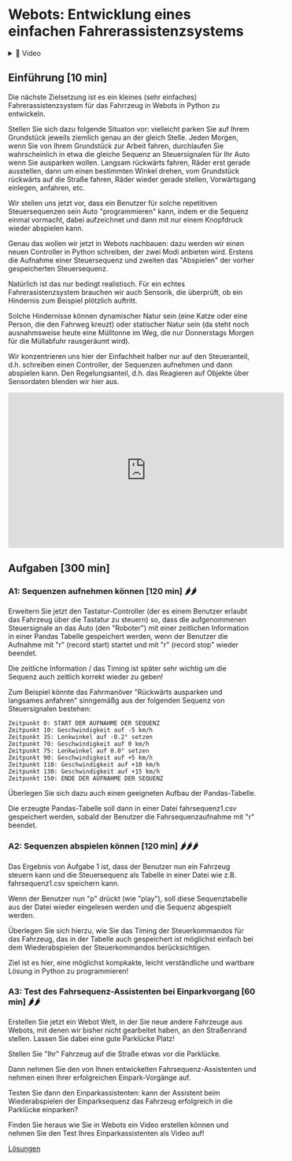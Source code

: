 # Webots: Entwicklung eines einfachen Fahrerassistenzsystems

<details>
<summary>
🎦 Video
</summary>
<iframe width="560" height="315" src="https://www.youtube.com/embed/bhLvo51myvw?si=RLK4vGXS36rzHI0j" title="YouTube video player" frameborder="0" allow="accelerometer; autoplay; clipboard-write; encrypted-media; gyroscope; picture-in-picture; web-share" allowfullscreen></iframe>
</details>


## Einführung [10 min]

Die nächste Zielsetzung ist es ein kleines (sehr einfaches) Fahrerassistenzsystem für das Fahrrzeug in Webots in Python zu entwickeln.

Stellen Sie sich dazu folgende Situaton vor: vielleicht parken Sie auf Ihrem Grundstück jeweils ziemlich genau an der gleich Stelle. Jeden Morgen, wenn Sie von Ihrem Grundstück zur Arbeit fahren, durchlaufen Sie wahrscheinlich in etwa die gleiche Sequenz an Steuersignalen für Ihr Auto wenn Sie ausparken wollen. Langsam rückwärts fahren, Räder erst gerade ausstellen, dann um einen bestimmten Winkel drehen, vom Grundstück rückwärts auf die Straße fahren, Räder wieder gerade stellen, Vorwärtsgang einlegen, anfahren, etc.

Wir stellen uns jetzt vor, dass ein Benutzer für solche repetitiven Steuersequenzen sein Auto "programmieren" kann, indem er die Sequenz einmal vormacht, dabei aufzeichnet und dann mit nur einem Knopfdruck wieder abspielen kann.

Genau das wollen wir jetzt in Webots nachbauen: dazu werden wir einen neuen Controller in Python schreiben, der zwei Modi anbieten wird. Erstens die Aufnahme einer Steuersequenz und zweiten das "Abspielen" der vorher gespeicherten Steuersequenz.

Natürlich ist das nur bedingt realistisch. Für ein echtes Fahrerasistenzsystem brauchen wir auch Sensorik, die überprüft, ob ein Hindernis zum Beispiel plötzlich auftritt.

Solche Hindernisse können dynamischer Natur sein (eine Katze oder eine Person, die den Fahrweg kreuzt) oder statischer Natur sein (da steht noch ausnahmsweise heute eine Mülltonne im Weg, die nur Donnerstags Morgen für die Müllabfuhr rausgeräumt wird).

Wir konzentrieren uns hier der Einfachheit halber nur auf den Steueranteil, d.h. schreiben einen Controller, der Sequenzen aufnehmen und dann abspielen kann. Den Regelungsanteil, d.h. das Reagieren auf Objekte über Sensordaten blenden wir hier aus.

<iframe width="560" height="315" src="https://www.youtube.com/embed/ZDcYn0_F6KE?si=bL3uIOjk-H4GcIrx" title="YouTube video player" frameborder="0" allow="accelerometer; autoplay; clipboard-write; encrypted-media; gyroscope; picture-in-picture; web-share" allowfullscreen></iframe>

## Aufgaben [300 min]

### A1: Sequenzen aufnehmen können [120 min] 🌶️🌶️

Erweitern Sie jetzt den Tastatur-Controller (der es einem Benutzer erlaubt das Fahrzeug über die Tastatur zu steuern) so, dass die aufgenommenen Steuersignale an das Auto (den "Roboter") mit einer zeitlichen Information in einer Pandas Tabelle gespeichert werden, wenn der Benutzer die Aufnahme mit "r" (record start) startet und mit "r" (record stop" wieder beendet.

Die zeitliche Information / das Timing ist später sehr wichtig um die Sequenz auch zeitlich korrekt wieder zu geben!

Zum Beispiel könnte das Fahrmanöver "Rückwärts ausparken und langsames anfahren" sinngemäßg aus der folgenden Sequenz von Steuersignalen bestehen:

    Zeitpunkt 0: START DER AUFNAHME DER SEQUENZ
    Zeitpunkt 10: Geschwindigkeit auf -5 km/h
    Zeitpunkt 35: Lenkwinkel auf -0.2° setzen
    Zeitpunkt 70: Geschwindigkeit auf 0 km/h
    Zeitpunkt 75: Lenkwinkel auf 0.0° setzen
    Zeitpunkt 90: Geschwindigkeit auf +5 km/h
    Zeitpunkt 110: Geschwindigkeit auf +10 km/h
    Zeitpunkt 130: Geschwindigkeit auf +15 km/h
    Zeitpunkt 150: ENDE DER AUFNAHME DER SEQUENZ

Überlegen Sie sich dazu auch einen geeigneten Aufbau der Pandas-Tabelle.

Die erzeugte Pandas-Tabelle soll dann in einer Datei fahrsequenz1.csv gespeichert werden, sobald der Benutzer die Fahrsequenzaufnahme mit "r" beendet.

### A2: Sequenzen abspielen können [120 min] 🌶️🌶️🌶️

Das Ergebnis von Aufgabe 1 ist, dass der Benutzer nun ein Fahrzeug steuern kann und die Steuersequenz als Tabelle in einer Datei wie z.B. fahrsequenz1.csv speichern kann.

Wenn der Benutzer nun "p" drückt (wie "play"), soll diese Sequenztabelle aus der Datei wieder eingelesen werden und die Sequenz abgespielt werden.

Überlegen Sie sich hierzu, wie Sie das Timing der Steuerkommandos für das Fahrzeug, das in der Tabelle auch gespeichert ist möglichst einfach bei dem Wiederabspielen der Steuerkommandos berücksichtigen.

Ziel ist es hier, eine möglichst kompkakte, leicht verständliche und wartbare Lösung in Python zu programmieren!

### A3: Test des Fahrsequenz-Assistenten bei Einparkvorgang [60 min] 🌶️🌶️

Erstellen Sie jetzt ein Webot Welt, in der Sie neue andere Fahrzeuge aus Webots, mit denen wir bisher nicht gearbeitet haben, an den Straßenrand stellen. Lassen Sie dabei eine gute Parklücke Platz!

Stellen Sie "Ihr" Fahrzeug auf die Straße etwas vor die Parklücke.

Dann nehmen Sie den von Ihnen entwickelten Fahrsequenz-Assistenten und nehmen einen Ihrer erfolgreichen Einpark-Vorgänge auf.

Testen Sie dann den Einparkassistenten: kann der Assistent beim Wiederabspielen der Einparksequenz das Fahrzeug erfolgreich in die Parklücke einparken?

Finden Sie heraus wie Sie in Webots ein Video erstellen können und nehmen Sie den Test Ihres Einparkassistenten als Video auf!

[Lösungen](webots_fahrerassistenzsystem_loesungen.md)
